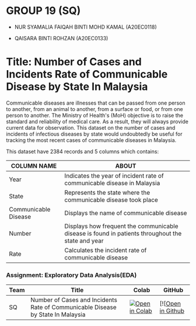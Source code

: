 #  GROUP 19 (SQ)

 - NUR SYAMALIA FAIQAH BINTI MOHD KAMAL (A20EC0118)
   
 - QAISARA BINTI ROHZAN (A20EC0133)
 
 # **Title: Number of Cases and Incidents Rate of Communicable Disease by State In Malaysia**
 
Communicable diseases are illnesses that can be passed from one person to another, from an animal to another, from a surface or food, or from one person to another. The Ministry of Health's (MoH) objective is to raise the standard and reliability of medical care. As a result, they will always provide current data for observation. This dataset on the number of cases and incidents of infectious diseases by state would undoubtedly be useful for tracking the most recent cases of communicable diseases in Malaysia.
 
This dataset have 2384 records and 5 columns which contains:

| COLUMN NAME              |ABOUT                       |
|----------------|-------------------------------|
|Year |Indicates the year of incident rate of communicable disease in Malaysia            | 
|State |Represents the state where the communicable disease took place          |
|Communicable Disease | Displays the name of communicable disease|
|Number | Displays how frequent the communicable disease is found in patients throughout the state and year |
|Rate | Calculates the incident rate of communicable disease |


### Assignment: Exploratory Data Analysis(EDA)


| Team | Title | Colab |  GitHub |
| ----- | ----- | ------ | ------ | 
| SQ | Number of Cases and Incidents Rate of Communicable Disease by State In Malaysia | [![Open in Colab](https://img.shields.io/static/v1?label=&message=Open%20in%20Colab&labelColor=grey&color=blue&logo=google-colab)](https://colab.research.google.com/github/drshahizan/Python_EDA/blob/main/Malaysia%20EDA/SQ/Number_and_Rate_Incidents_of_Communicable_Disease_by_State.ipynb) |[![[Open in Github](https://github.com/drshahizan/Python_EDA/blob/main/Malaysia%20EDA/SQ/Number_and_Rate_Incidents_of_Communicable_Disease_by_State.ipynb) |
